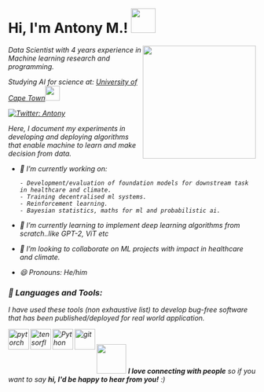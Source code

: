 <h1> Hi, I'm Antony M.! <img src="https://media.giphy.com/media/mGcNjsfWAjY5AEZNw6/giphy.gif" width="50"></h1>
<img align='right' src="https://media3.giphy.com/media/v1.Y2lkPTc5MGI3NjExMWM2dGxhN3llYWZqbnFtaDBpMTF0ZmZ0YnNmODd4amd4NHZhajlkbyZlcD12MV9pbnRlcm5hbF9naWZfYnlfaWQmY3Q9Zw/jBOOXxSJfG8kqMxT11/giphy.gif" width="230">


<p><em> Data Scientist with 4 years experience in Machine learning research and programming.

Studying AI for science at:
<a href="https://ai.aims.ac.za/">University of Cape Town</a><img src="https://media.giphy.com/media/fYSnHlufseco8Fh93Z/giphy.gif" width="30"></br>

[![Twitter: Antony](https://img.shields.io/twitter/follow/gitau_am?style=social)](https://twitter.com/gitau_am)

Here, I document my experiments in developing and deploying algorithms that enable machine to learn and make decision from data.

- 🔭 I’m currently working on: 

      - Development/evaluation of foundation models for downstream task in healthcare and climate.
      - Training decentralised ml systems.
      - Reinforcement learning.
      - Bayesian statistics, maths for ml and probabilistic ai.

- 🌱 I’m currently learning to implement deep learning algorithms from scratch..like GPT-2, ViT etc
- 👯 I’m looking to collaborate on ML projects with impact in healthcare and climate.
- 😄 Pronouns: He/him

### 🔨 Languages and Tools:

I have used these tools (non exhaustive list) to develop bug-free software that has been published/deployed for real world application.

<a href="https://pytorch.org/" target="_blank"> <img align="left" src="https://raw.githubusercontent.com/rahul-jha98/github_readme_icons/main/language_and_tools/square/pytorch/pytorch.svg" alt="pytorch" height="42px"/> </a> 
<a href="https://www.tensorflow.org" target="_blank"> <img align="left" src="https://raw.githubusercontent.com/rahul-jha98/github_readme_icons/main/language_and_tools/square/tensorflow/tensorflow.svg" alt="tensorflow" height="42px"/> </a> 
<a href="https://www.python.org" target="_blank"><img align="left" alt="Python" height ="42px" src="https://raw.githubusercontent.com/rahul-jha98/github_readme_icons/main/language_and_tools/square/python/python.svg"></a>

<a href="https://git-scm.com/" target="_blank"> <img src="https://raw.githubusercontent.com/rahul-jha98/github_readme_icons/main/language_and_tools/square/git-scm/git-scm.svg" align="left" alt="git" height='42px'/> </a>

<br>


<img src="https://media.giphy.com/media/LnQjpWaON8nhr21vNW/giphy.gif" width="60"> <em><b>I love connecting with people</b> so if you want to say <b>hi, I'd be happy to hear from you!</b> :)</em>
